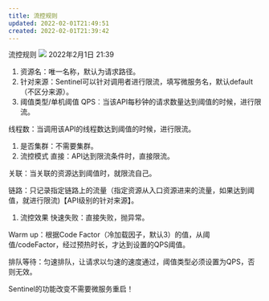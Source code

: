 ```yaml
---
title: 流控规则
updated: 2022-02-01T21:49:51
created: 2022-02-01T21:39:42
---
```


流控规则
![](C:\Users\82609\AppData\Local\Temp\Java\pandoc/media/image1.png)
2022年2月1日
21:39

1.  资源名：唯一名称，默认为请求路径。
2.  针对来源：Sentinel可以针对调用者进行限流，填写微服务名，默认default（不区分来源）。
3.  阈值类型/单机阈值
QPS︰当该API每秒钟的请求数量达到阈值的时候，进行限流。

线程数：当调用该API的线程数达到阈值的时候，进行限流。
1.  是否集群：不需要集群。
2.  流控模式
直接：API达到限流条件时，直接限流。

关联：当关联的资源达到阈值时，就限流自己。

链路：只记录指定链路上的流量（指定资源从入口资源进来的流量，如果达到阈值，就进行限流)【API级别的针对来源】。
1.  流控效果
快速失败：直接失败，抛异常。

Warm up：根据Code Factor（冷加载因子，默认3）的值，从阈值/codeFactor，经过预热时长，才达到设置的QPS阈值。

排队等待：匀速排队，让请求以匀速的速度通过，阈值类型必须设置为QPS，否则无效。

Sentinel的功能改变不需要微服务重启！

